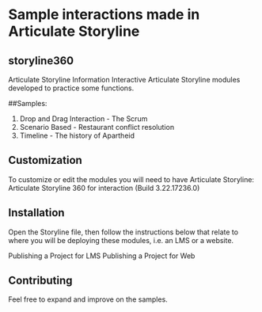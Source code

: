 # Sample interactions made in Articulate Storyline
##  storyline360

Articulate Storyline Information
Interactive Articulate Storyline modules developed to practice some functions.

##Samples:
1. Drop and Drag Interaction - The Scrum
2. Scenario Based - Restaurant conflict resolution
3. Timeline - The history of Apartheid

## Customization
To customize or edit the modules you will need to have Articulate Storyline: Articulate Storyline 360 for interaction (Build 3.22.17236.0)

## Installation
Open the Storyline file, then follow the instructions below that relate to where you will be deploying these modules, i.e. an LMS or a website.

Publishing a Project for LMS
Publishing a Project for Web

## Contributing
Feel free to expand and improve on the samples.